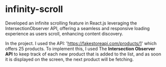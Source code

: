 # infinity-scroll
Developed an infinite scrolling feature in React.js leveraging the IntersectionObserver API, 
offering a seamless and responsive loading experience as users scroll, enhancing content discovery.

In the project. I used the API: 'https://fakestoreapi.com/products/1' which offers 25 products.
To implement this, I used The **Intersection Observer API** to keep track of each new product that is added to the list,
and as soon it is displayed on the screen, the next product will be fetching.

